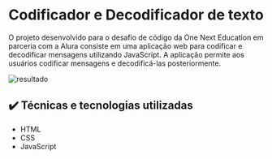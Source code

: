 # Codificador e Decodificador de texto 

O projeto desenvolvido para o desafio de código da One Next Education em parceria com a Alura consiste em uma aplicação web para codificar e decodificar mensagens utilizando JavaScript. A aplicação permite aos usuários codificar mensagens e decodificá-las posteriormente.

![resultado](https://github.com/user-attachments/assets/487c9b80-c3f6-4983-913b-9e92dd505665)

## ✔️ Técnicas e tecnologias utilizadas

- HTML
- CSS
- JavaScript
